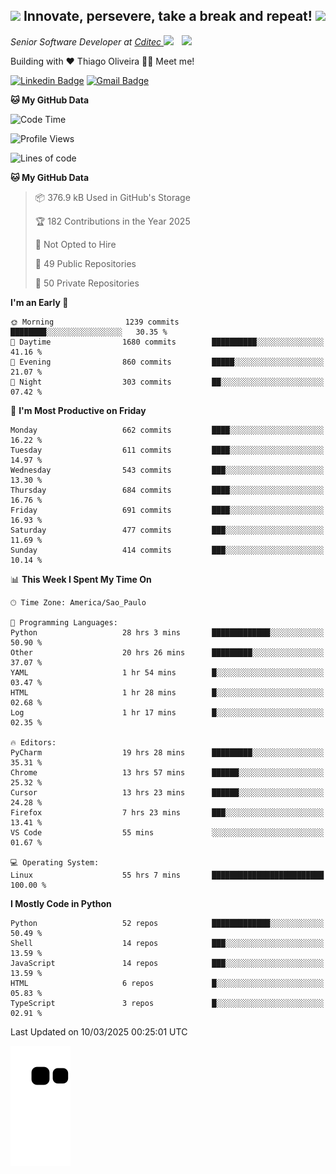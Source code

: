 <h2><img src="https://emojis.slackmojis.com/emojis/images/1531849430/4246/blob-sunglasses.gif?1531849430" width="30"/> Innovate, persevere, take a break and repeat! <img src="https://media.giphy.com/media/12oufCB0MyZ1Go/giphy.gif" width="50"></h2>
<img align='right' src="https://media.giphy.com/media/M9gbBd9nbDrOTu1Mqx/giphy.gif" width="230">
<p><em>Senior Software Developer at <a href="https://www.cditec.com.br/">Cditec
</a><img src="https://media.giphy.com/media/WUlplcMpOCEmTGBtBW/giphy.gif" width="30"> 
</em></p>



Building with ❤️ Thiago Oliveira 👋🏽 Meet me!

[![Linkedin Badge](https://img.shields.io/badge/-Thiago-blue?style=flat-square&logo=Linkedin&logoColor=white&link=https://www.linkedin.com/in/tgmarinho/)](https://www.linkedin.com/in/thiagoceconelo/) 
[![Gmail Badge](https://img.shields.io/badge/-thiceconelo@gmail.com-c14438?style=flat-square&logo=Gmail&logoColor=white&link=mailto:thiceconelo@gmail.com)](mailto:thiceconelo@gmail.com)

</em></p>

<!-- <span style="height ">
![Anurag's GitHub stats](https://github-readme-stats.vercel.app/api?username=arthurspk&show_icons=true&theme=tokyonight)
</span> -->

**🐱 My GitHub Data** 
<!--START_SECTION:waka-->
![Code Time](http://img.shields.io/badge/Code%20Time-2%2C758%20hrs%2040%20mins-blue)

![Profile Views](http://img.shields.io/badge/Profile%20Views-0-blue)

![Lines of code](https://img.shields.io/badge/From%20Hello%20World%20I%27ve%20Written-5.7%20million%20lines%20of%20code-blue)

**🐱 My GitHub Data** 

> 📦 376.9 kB Used in GitHub's Storage 
 > 
> 🏆 182 Contributions in the Year 2025
 > 
> 🚫 Not Opted to Hire
 > 
> 📜 49 Public Repositories 
 > 
> 🔑 50 Private Repositories 
 > 
**I'm an Early 🐤** 

```text
🌞 Morning                1239 commits        ████████░░░░░░░░░░░░░░░░░   30.35 % 
🌆 Daytime                1680 commits        ██████████░░░░░░░░░░░░░░░   41.16 % 
🌃 Evening                860 commits         █████░░░░░░░░░░░░░░░░░░░░   21.07 % 
🌙 Night                  303 commits         ██░░░░░░░░░░░░░░░░░░░░░░░   07.42 % 
```
📅 **I'm Most Productive on Friday** 

```text
Monday                   662 commits         ████░░░░░░░░░░░░░░░░░░░░░   16.22 % 
Tuesday                  611 commits         ████░░░░░░░░░░░░░░░░░░░░░   14.97 % 
Wednesday                543 commits         ███░░░░░░░░░░░░░░░░░░░░░░   13.30 % 
Thursday                 684 commits         ████░░░░░░░░░░░░░░░░░░░░░   16.76 % 
Friday                   691 commits         ████░░░░░░░░░░░░░░░░░░░░░   16.93 % 
Saturday                 477 commits         ███░░░░░░░░░░░░░░░░░░░░░░   11.69 % 
Sunday                   414 commits         ███░░░░░░░░░░░░░░░░░░░░░░   10.14 % 
```


📊 **This Week I Spent My Time On** 

```text
🕑︎ Time Zone: America/Sao_Paulo

💬 Programming Languages: 
Python                   28 hrs 3 mins       █████████████░░░░░░░░░░░░   50.90 % 
Other                    20 hrs 26 mins      █████████░░░░░░░░░░░░░░░░   37.07 % 
YAML                     1 hr 54 mins        █░░░░░░░░░░░░░░░░░░░░░░░░   03.47 % 
HTML                     1 hr 28 mins        █░░░░░░░░░░░░░░░░░░░░░░░░   02.68 % 
Log                      1 hr 17 mins        █░░░░░░░░░░░░░░░░░░░░░░░░   02.35 % 

🔥 Editors: 
PyCharm                  19 hrs 28 mins      █████████░░░░░░░░░░░░░░░░   35.31 % 
Chrome                   13 hrs 57 mins      ██████░░░░░░░░░░░░░░░░░░░   25.32 % 
Cursor                   13 hrs 23 mins      ██████░░░░░░░░░░░░░░░░░░░   24.28 % 
Firefox                  7 hrs 23 mins       ███░░░░░░░░░░░░░░░░░░░░░░   13.41 % 
VS Code                  55 mins             ░░░░░░░░░░░░░░░░░░░░░░░░░   01.67 % 

💻 Operating System: 
Linux                    55 hrs 7 mins       █████████████████████████   100.00 % 
```

**I Mostly Code in Python** 

```text
Python                   52 repos            █████████████░░░░░░░░░░░░   50.49 % 
Shell                    14 repos            ███░░░░░░░░░░░░░░░░░░░░░░   13.59 % 
JavaScript               14 repos            ███░░░░░░░░░░░░░░░░░░░░░░   13.59 % 
HTML                     6 repos             █░░░░░░░░░░░░░░░░░░░░░░░░   05.83 % 
TypeScript               3 repos             █░░░░░░░░░░░░░░░░░░░░░░░░   02.91 % 
```




 Last Updated on 10/03/2025 00:25:01 UTC
<!--END_SECTION:waka-->

![Snake animation](https://github.com/rafaballerini/rafaballerini/blob/output/github-contribution-grid-snake.svg)


<!---
ceconelo/ceconelo is a ✨ special ✨ repository because its `README.md` (this file) appears on your GitHub profile.
You can click the Preview link to take a look at your changes.
--->
